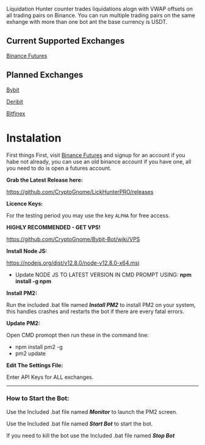 Liquidation Hunter counter trades liquidations alogn with VWAP offsets on all trading pairs on Binance. You can run multiple trading pairs on the same exhange with more than one bot ant the base currency is USDT.

## Current Supported Exchanges
[Binance Futures](https://www.binance.com/en/register?ref=LMFD8MJ5)

## Planned Exchanges
[Bybit](https://www.bybit.com/en?affiliate_id=767&group_id=1592&group_type=1)

[Deribit](https://www.deribit.com/reg-2234.6442?q=home)

[Bitfinex](https://www.bitfinex.com/?refcode=sac6GyVD)



# Instalation

First things First, visit [Binance Futures](https://www.binance.com/en/register?ref=LMFD8MJ5) and signup for an account if you habe not already, you can use an old binance account if you have one, all you need to do is open a futures account.

**Grab the Latest Release here:**

https://github.com/CryptoGnome/LickHunterPRO/releases

**Licence Keys:**

For the testing period you may use the key ```ALPHA``` for free access.


**HIGHLY RECOMMENDED - GET VPS!** 

https://github.com/CryptoGnome/Bybit-Bot/wiki/VPS

**Install Node JS:**

https://nodejs.org/dist/v12.8.0/node-v12.8.0-x64.msi

- Update NODE JS TO LATEST VERSION IN CMD PROMPT USING: **npm install -g npm**

**Install PM2:**

Run the included .bat file named  _**Install PM2**_ to install PM2 on your system, this handles crashes and restarts the bot if there are every fatal errors.

**Update PM2:**

Open CMD promopt then run these in the command line: 

- npm install pm2 -g
- pm2 update

**Edit The Settings File:**

Enter API Keys for ALL exchanges.



------------------

### How to Start the Bot:

Use the Included .bat file named _**Monitor**_ to launch the PM2 screen.

Use the Included .bat file named _**Start Bot**_ to start the bot. 

If you need to kill the bot use the Included .bat file named _**Stop Bot**_


